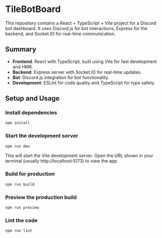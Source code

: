 # TileBotBoard

This repository contains a React + TypeScript + Vite project for a Discord bot dashboard. It uses Discord.js for bot interactions, Express for the backend, and Socket.IO for real-time communication.

## Summary

- **Frontend**: React with TypeScript, built using Vite for fast development and HMR.
- **Backend**: Express server with Socket.IO for real-time updates.
- **Bot**: Discord.js integration for bot functionality.
- **Development**: ESLint for code quality and TypeScript for type safety.

## Setup and Usage

### Install dependencies

```bash
npm install
```

### Start the development server

```bash
npm run dev
```

This will start the Vite development server. Open the URL shown in your terminal (usually http://localhost:5173) to view the app.

### Build for production

```bash
npm run build
```

### Preview the production build

```bash
npm run preview
```

### Lint the code

```bash
npm run lint
```
